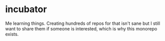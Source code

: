 # incubator
Me learning things. Creating hundreds of repos for that isn't sane but I still want to share them if someone is interested, which is why this monorepo exists.
